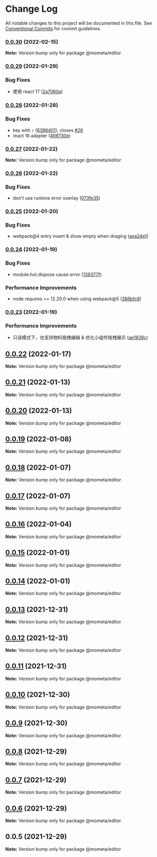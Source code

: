 # Change Log

All notable changes to this project will be documented in this file.
See [Conventional Commits](https://conventionalcommits.org) for commit guidelines.

### [0.0.30](https://github.com/imcuttle/mometa/compare/v0.0.29...v0.0.30) (2022-02-15)

**Note:** Version bump only for package @mometa/editor

### [0.0.29](https://github.com/imcuttle/mometa/compare/v0.0.28...v0.0.29) (2022-01-29)

### Bug Fixes

- 使用 react 17 ([2a7060e](https://github.com/imcuttle/mometa/commit/2a7060e2812dce9b73d95bba8012902cb3460fb0))

### [0.0.28](https://github.com/imcuttle/mometa/compare/v0.0.27...v0.0.28) (2022-01-28)

### Bug Fixes

- key with `/` ([6396401](https://github.com/imcuttle/mometa/commit/6396401ada4d823c8924a3fe2f2c8195e0654e0a)), closes [#26](https://github.com/imcuttle/mometa/issues/26)
- react 16 adapter ([469730e](https://github.com/imcuttle/mometa/commit/469730e7c309163305ea58f34cb10741bbb2e79b))

### [0.0.27](https://github.com/imcuttle/mometa/compare/v0.0.26...v0.0.27) (2022-01-22)

**Note:** Version bump only for package @mometa/editor

### [0.0.26](https://github.com/imcuttle/mometa/compare/v0.0.25...v0.0.26) (2022-01-22)

### Bug Fixes

- don't use runtime error overlay ([073fe35](https://github.com/imcuttle/mometa/commit/073fe35e701557b644ebabaa2d2c681091a5c287))

### [0.0.25](https://github.com/imcuttle/mometa/compare/v0.0.24...v0.0.25) (2022-01-20)

### Bug Fixes

- webpack@4 entry insert & show empty when draging ([aea24e1](https://github.com/imcuttle/mometa/commit/aea24e1b5983c2e50e1adab775e0221d31fef176))

### [0.0.24](https://github.com/imcuttle/mometa/compare/v0.0.23...v0.0.24) (2022-01-19)

### Bug Fixes

- module.hot.dispose cause error ([139377f](https://github.com/imcuttle/mometa/commit/139377f2b78331fdad0937082cd50af81665fdd7))

### Performance Improvements

- node requires >= 12.20.0 when using webpack@5 ([386bfc6](https://github.com/imcuttle/mometa/commit/386bfc6f43d65e24b6302809553bfaab72ac4141))

### [0.0.23](https://github.com/imcuttle/mometa/compare/v0.0.22...v0.0.23) (2022-01-19)

### Performance Improvements

- 只读模式下，也支持物料拖拽编辑 & 优化小组件拖拽展示 ([ae1939c](https://github.com/imcuttle/mometa/commit/ae1939cffa8115cb60e615029ad5b90eca4784e0))

## [0.0.22](https://github.com/imcuttle/mometa/compare/v0.0.21...v0.0.22) (2022-01-17)

**Note:** Version bump only for package @mometa/editor

## [0.0.21](https://github.com/imcuttle/mometa/compare/v0.0.20...v0.0.21) (2022-01-13)

**Note:** Version bump only for package @mometa/editor

## [0.0.20](https://github.com/imcuttle/mometa/compare/v0.0.19...v0.0.20) (2022-01-13)

**Note:** Version bump only for package @mometa/editor

## [0.0.19](https://github.com/imcuttle/mometa/compare/v0.0.18...v0.0.19) (2022-01-08)

**Note:** Version bump only for package @mometa/editor

## [0.0.18](https://github.com/imcuttle/mometa/compare/v0.0.17...v0.0.18) (2022-01-07)

**Note:** Version bump only for package @mometa/editor

## [0.0.17](https://github.com/imcuttle/mometa/compare/v0.0.16...v0.0.17) (2022-01-07)

**Note:** Version bump only for package @mometa/editor

## [0.0.16](https://github.com/imcuttle/mometa/compare/v0.0.15...v0.0.16) (2022-01-04)

**Note:** Version bump only for package @mometa/editor

## [0.0.15](https://github.com/imcuttle/mometa/compare/v0.0.14...v0.0.15) (2022-01-01)

**Note:** Version bump only for package @mometa/editor

## [0.0.14](https://github.com/imcuttle/mometa/compare/v0.0.13...v0.0.14) (2022-01-01)

**Note:** Version bump only for package @mometa/editor

## [0.0.13](https://github.com/imcuttle/mometa/compare/v0.0.12...v0.0.13) (2021-12-31)

**Note:** Version bump only for package @mometa/editor

## [0.0.12](https://github.com/imcuttle/mometa/compare/v0.0.11...v0.0.12) (2021-12-31)

**Note:** Version bump only for package @mometa/editor

## [0.0.11](https://github.com/imcuttle/mometa/compare/v0.0.10...v0.0.11) (2021-12-31)

**Note:** Version bump only for package @mometa/editor

## [0.0.10](https://github.com/imcuttle/mometa/compare/v0.0.9...v0.0.10) (2021-12-30)

**Note:** Version bump only for package @mometa/editor

## [0.0.9](https://github.com/imcuttle/mometa/compare/v0.0.8...v0.0.9) (2021-12-30)

**Note:** Version bump only for package @mometa/editor

## [0.0.8](https://github.com/imcuttle/mometa/compare/v0.0.7...v0.0.8) (2021-12-29)

**Note:** Version bump only for package @mometa/editor

## [0.0.7](https://github.com/imcuttle/mometa/compare/v0.0.6...v0.0.7) (2021-12-29)

**Note:** Version bump only for package @mometa/editor

## [0.0.6](https://github.com/imcuttle/mometa/compare/v0.0.5...v0.0.6) (2021-12-29)

**Note:** Version bump only for package @mometa/editor

## 0.0.5 (2021-12-29)

**Note:** Version bump only for package @mometa/editor
